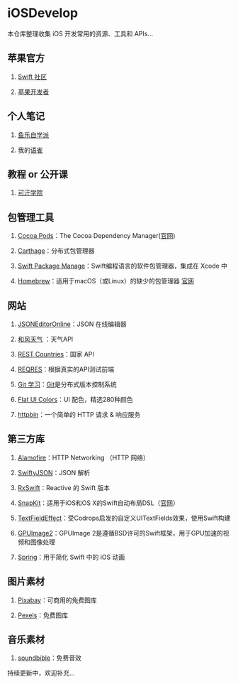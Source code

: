 # iOSDevelop
本仓库整理收集 iOS 开发常用的资源、工具和 APIs...

## 苹果官方
1. [Swift 社区](https://swift.org)

2. [苹果开发者](https://developer.apple.com/develop/)

## 个人笔记
   1. [鱼乐自学派](https://yulezixue.com)
   
   2. 我的[语雀](https://www.yuque.com/ideal156)

## 教程 or 公开课
1. [可汗学院](https://www.khanacademy.org)

## 包管理工具
1. [Cocoa Pods](https://github.com/CocoaPods/CocoaPods)：The Cocoa Dependency Manager([官网](https://cocoapods.org/))

2. [Carthage](https://github.com/Carthage/Carthage)：分布式包管理器

3. [Swift Package Manage](https://github.com/apple/swift-package-manager)：Swift编程语言的软件包管理器，集成在 Xcode 中

4. [Homebrew](https://github.com/Homebrew/brew)：适用于macOS（或Linux）的缺少的包管理器 [官网](https://brew.sh)

## 网站
1. [JSONEditorOnline](https://jsoneditoronline.org)：JSON 在线编辑器

2. [和风天气](https://dev.heweather.com) ：天气API

3. [REST Countries](https://restcountries.eu)：国家 API

4. [REQRES](https://reqres.in)：根据真实的API测试前端

5. [Git 学习](https://learngitbranching.js.org/?locale=zh_CN)：[Git](https://git-scm.com)是分布式版本控制系统

6. [Flat UI Colors](https://flatuicolors.com)：UI 配色，精选280种颜色

7. [httpbin](https://httpbin.org)：一个简单的 HTTP 请求 & 响应服务

## 第三方库
1. [Alamofire](https://github.com/Alamofire/Alamofire)：HTTP Networking （HTTP 网络）

2. [SwiftyJSON](https://github.com/SwiftyJSON/SwiftyJSON)：JSON 解析 

3. [RxSwift](https://github.com/ReactiveX/RxSwift)：Reactive 的 Swift 版本

4. [SnapKit](https://github.com/SnapKit/SnapKit)：适用于iOS和OS X的Swift自动布局DSL（[官网](http://snapkit.io)）

5. [TextFieldEffect](https://github.com/raulriera/TextFieldEffects)：受Codrops启发的自定义UITextFields效果，使用Swift构建

6. [GPUImage2](https://github.com/BradLarson/GPUImage2)：GPUImage 2是遵循BSD许可的Swift框架，用于GPU加速的视频和图像处理
 
7. [Spring](https://github.com/MengTo/Spring)：用于简化 Swift 中的 iOS 动画

## 图片素材
1. [Pixabay](https://pixabay.com)：可商用的免费图库

2. [Pexels](https://www.pexels.com/zh-cn/)：免费图库

## 音乐素材
1. [soundbible](http://soundbible.com/royalty-free-sounds-1.html)：免费音效

持续更新中，欢迎补充...
